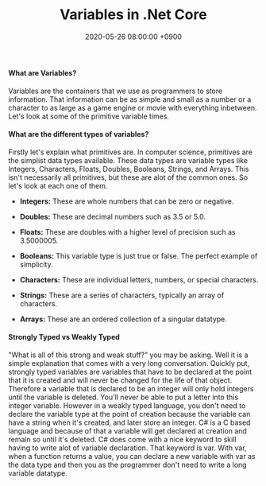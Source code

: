 ﻿---
title: Variables in .Net Core
date: 2020-05-26 08:00:00 +0900
categories: [ c# ]
tags: [  ]
---

#### What are Variables?
Variables are the containers that we use as programmers to store information.  That information can be as simple and small as a number or a character to as large as a game engine or movie with everything inbetween.  Let\'s look at some of the primitive variable times.

#### What are the different types of variables?
Firstly let\'s explain what primitives are.  In computer science, primitives are the simplist data types available.  These data types are variable types like Integers, Characters, Floats, Doubles, Booleans, Strings, and Arrays.  This isn\'t necessarily all primitives, but these are alot of the common ones.  So let\'s look at each one of them.

* **Integers:** These are whole numbers that can be zero or negative.

* **Doubles:** These are decimal numbers such as 3.5 or 5.0.

* **Floats:** These are doubles with a higher level of precision such as 3.5000005.

* **Booleans:** This variable type is just true or false.  The perfect example of simplicity.

* **Characters:** These are individual letters, numbers, or special characters.

* **Strings:** These are a series of characters, typically an array of characters.

* **Arrays:** These are an ordered collection of a singular datatype.

#### Strongly Typed vs Weakly Typed
"What is all of this strong and weak stuff?" you may be asking.  Well it is a simple explanation that comes with a very long conversation.  Quickly put, strongly typed variables are variables that have to be declared at the point that it is created and will never be changed for the life of that object.  Therefore a variable that is declared to be an integer will only hold integers until the variable is deleted.  You\'ll never be able to put a letter into this integer variable.  However in a weakly typed language, you don\'t need to declare the variable type at the point of creation because the variable can have a string when it\'s created, and later store an integer.  C# is a C based language and because of that a variable will get declared at creation and remain so until it\'s deleted.  C# does come with a nice keyword to skill having to write alot of variable declaration.  That keyword is var.  With var, when a function returns a value, you can declare a new variable with var as the data type and then you as the programmer don\'t need to write a long variable datatype.




